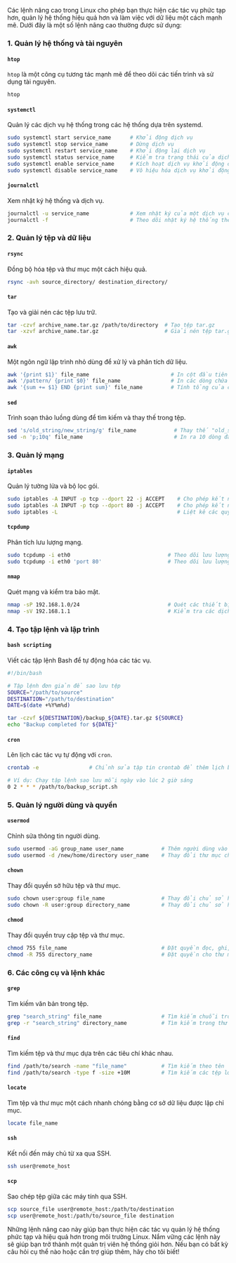 Các lệnh nâng cao trong Linux cho phép bạn thực hiện các tác vụ phức tạp hơn, quản lý hệ thống hiệu quả hơn và làm việc với dữ liệu một cách mạnh mẽ. Dưới đây là một số lệnh nâng cao thường được sử dụng:

### 1. Quản lý hệ thống và tài nguyên

#### `htop`

`htop` là một công cụ tương tác mạnh mẽ để theo dõi các tiến trình và sử dụng tài nguyên.

```sh
htop
```

#### `systemctl`

Quản lý các dịch vụ hệ thống trong các hệ thống dựa trên systemd.

```sh
sudo systemctl start service_name      # Khởi động dịch vụ
sudo systemctl stop service_name       # Dừng dịch vụ
sudo systemctl restart service_name    # Khởi động lại dịch vụ
sudo systemctl status service_name     # Kiểm tra trạng thái của dịch vụ
sudo systemctl enable service_name     # Kích hoạt dịch vụ khởi động cùng hệ thống
sudo systemctl disable service_name    # Vô hiệu hóa dịch vụ khởi động cùng hệ thống
```

#### `journalctl`

Xem nhật ký hệ thống và dịch vụ.

```sh
journalctl -u service_name             # Xem nhật ký của một dịch vụ cụ thể
journalctl -f                          # Theo dõi nhật ký hệ thống theo thời gian thực
```

### 2. Quản lý tệp và dữ liệu

#### `rsync`

Đồng bộ hóa tệp và thư mục một cách hiệu quả.

```sh
rsync -avh source_directory/ destination_directory/
```

#### `tar`

Tạo và giải nén các tệp lưu trữ.

```sh
tar -czvf archive_name.tar.gz /path/to/directory  # Tạo tệp tar.gz
tar -xzvf archive_name.tar.gz                     # Giải nén tệp tar.gz
```

#### `awk`

Một ngôn ngữ lập trình nhỏ dùng để xử lý và phân tích dữ liệu.

```sh
awk '{print $1}' file_name                          # In cột đầu tiên của mỗi dòng
awk '/pattern/ {print $0}' file_name                # In các dòng chứa "pattern"
awk '{sum += $1} END {print sum}' file_name         # Tính tổng của cột đầu tiên
```

#### `sed`

Trình soạn thảo luồng dùng để tìm kiếm và thay thế trong tệp.

```sh
sed 's/old_string/new_string/g' file_name            # Thay thế "old_string" bằng "new_string"
sed -n 'p;10q' file_name                             # In ra 10 dòng đầu tiên
```

### 3. Quản lý mạng

#### `iptables`

Quản lý tường lửa và bộ lọc gói.

```sh
sudo iptables -A INPUT -p tcp --dport 22 -j ACCEPT    # Cho phép kết nối SSH
sudo iptables -A INPUT -p tcp --dport 80 -j ACCEPT    # Cho phép kết nối HTTP
sudo iptables -L                                      # Liệt kê các quy tắc hiện tại
```

#### `tcpdump`

Phân tích lưu lượng mạng.

```sh
sudo tcpdump -i eth0                               # Theo dõi lưu lượng trên giao diện eth0
sudo tcpdump -i eth0 'port 80'                     # Theo dõi lưu lượng HTTP
```

#### `nmap`

Quét mạng và kiểm tra bảo mật.

```sh
nmap -sP 192.168.1.0/24                            # Quét các thiết bị trong mạng
nmap -sV 192.168.1.1                               # Kiểm tra các dịch vụ đang chạy trên thiết bị
```

### 4. Tạo tập lệnh và lập trình

#### `bash scripting`

Viết các tập lệnh Bash để tự động hóa các tác vụ.

```sh
#!/bin/bash

# Tập lệnh đơn giản để sao lưu tệp
SOURCE="/path/to/source"
DESTINATION="/path/to/destination"
DATE=$(date +%Y%m%d)

tar -czvf ${DESTINATION}/backup_${DATE}.tar.gz ${SOURCE}
echo "Backup completed for ${DATE}"
```

#### `cron`

Lên lịch các tác vụ tự động với `cron`.

```sh
crontab -e                # Chỉnh sửa tập tin crontab để thêm lịch biểu

# Ví dụ: Chạy tập lệnh sao lưu mỗi ngày vào lúc 2 giờ sáng
0 2 * * * /path/to/backup_script.sh
```

### 5. Quản lý người dùng và quyền

#### `usermod`

Chỉnh sửa thông tin người dùng.

```sh
sudo usermod -aG group_name user_name            # Thêm người dùng vào nhóm
sudo usermod -d /new/home/directory user_name    # Thay đổi thư mục chính của người dùng
```

#### `chown`

Thay đổi quyền sở hữu tệp và thư mục.

```sh
sudo chown user:group file_name                  # Thay đổi chủ sở hữu của tệp
sudo chown -R user:group directory_name          # Thay đổi chủ sở hữu của thư mục và các tệp con
```

#### `chmod`

Thay đổi quyền truy cập tệp và thư mục.

```sh
chmod 755 file_name                              # Đặt quyền đọc, ghi, thực thi cho chủ sở hữu và chỉ đọc cho nhóm và người khác
chmod -R 755 directory_name                      # Đặt quyền cho thư mục và các tệp con
```

### 6. Các công cụ và lệnh khác

#### `grep`

Tìm kiếm văn bản trong tệp.

```sh
grep "search_string" file_name                   # Tìm kiếm chuỗi trong tệp
grep -r "search_string" directory_name           # Tìm kiếm trong thư mục và các tệp con
```

#### `find`

Tìm kiếm tệp và thư mục dựa trên các tiêu chí khác nhau.

```sh
find /path/to/search -name "file_name"           # Tìm kiếm theo tên
find /path/to/search -type f -size +10M          # Tìm kiếm các tệp lớn hơn 10MB
```

#### `locate`

Tìm tệp và thư mục một cách nhanh chóng bằng cơ sở dữ liệu được lập chỉ mục.

```sh
locate file_name
```

#### `ssh`

Kết nối đến máy chủ từ xa qua SSH.

```sh
ssh user@remote_host
```

#### `scp`

Sao chép tệp giữa các máy tính qua SSH.

```sh
scp source_file user@remote_host:/path/to/destination
scp user@remote_host:/path/to/source_file destination
```

Những lệnh nâng cao này giúp bạn thực hiện các tác vụ quản lý hệ thống phức tạp và hiệu quả hơn trong môi trường Linux. Nắm vững các lệnh này sẽ giúp bạn trở thành một quản trị viên hệ thống giỏi hơn. Nếu bạn có bất kỳ câu hỏi cụ thể nào hoặc cần trợ giúp thêm, hãy cho tôi biết!